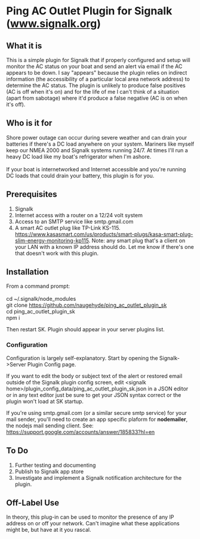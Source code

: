 # Ping AC Outlet Plugin for Signalk (www.signalk.org)

## What it is

This is a simple plugin for Signalk that if properly configured and setup will monitor the AC status on your boat and send an alert via email if the AC appears to be down. I say "appears" because the plugin relies on indirect information (the accessibility of a particular local area network address) to determine the AC status. The plugin is unlikely to produce false positives (AC is off when it's on) and for the life of me I can't think of a situation (apart from sabotage) where it'd produce a false negative (AC is on when it's off).

## Who is it for

Shore power outage can occur during severe weather and can drain your batteries if there's a DC load anywhere on your system. Mariners like myself keep our NMEA 2000 and Signalk systems running 24/7. At times I'll run a heavy DC load like my boat's refrigerator when I'm ashore. <br>
<br>
If your boat is internetworked and Internet accessible and you're running DC loads that could drain your battery, this plugin is for you. <br>

## Prerequisites

1) Signalk<br>
2) Internet access with a router on a 12/24 volt system<br>
3) Access to an SMTP service like smtp.gmail.com<br>
4) A smart AC outlet plug like TP-Link KS-115. https://www.kasasmart.com/us/products/smart-plugs/kasa-smart-plug-slim-energy-monitoring-kp115. Note: any smart plug that's a client on your LAN with a known IP address should do. Let me know if there's one that doesn't work with this plugin.<br>


## Installation
From a command prompt:<br>
<br>
  cd ~/.signalk/node_modules<br>
  git clone https://github.com/naugehyde/ping_ac_outlet_plugin_sk<br>
  cd ping_ac_outlet_plugin_sk<br>
  npm i<br>

Then restart SK. Plugin should appear in your server plugins list.<br>

### Configuration

Configuration is largely self-explanatory. Start by opening the Signalk->Server Plugin Config page.<br>

If you want to edit the body or subject text of the alert or restored email outside of the Signalk plugin config screen, edit \<signalk home\>/plugin_config_data/ping_ac_outlet_plugin_sk.json in a JSON editor or in any text editor just be sure to get your JSON syntax correct or the plugin won't load at SK startup.<br>

If you're using smtp.gmail.com (or a similar secure smtp service) for your mail sender, you'll need to create an app specific plaform for **nodemailer**, the nodejs mail sending client. See: https://support.google.com/accounts/answer/185833?hl=en<br>

## To Do

1) Further testing and documenting<br>
2) Publish to Signalk app store<br>
3) Investigate and implement a Signalk notification architecture for the plugin.<br>

## Off-Label Use

In theory, this plug-in can be used to monitor the presence of any IP address on or off your network. Can't imagine what these applications might be, but have at it you rascal.<br>
